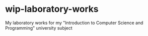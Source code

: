 # wip-laboratory-works
My laboratory works for my "Introduction to Computer Science and Programming" university subject
